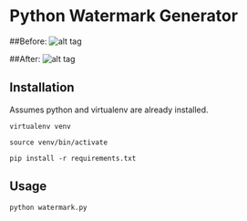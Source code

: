 # Python Watermark Generator

##Before:
![alt tag](https://github.com/shivmalhotra/watermark-generator/blob/master/samples/before.png)

##After:
![alt tag](https://github.com/shivmalhotra/watermark-generator/blob/master/samples/watermark.jpg)


## Installation

Assumes python and virtualenv are already installed.

`virtualenv venv`

`source venv/bin/activate`

`pip install -r requirements.txt`

## Usage
`python watermark.py`
